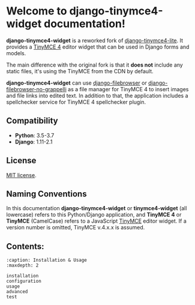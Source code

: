 # Welcome to django-tinymce4-widget documentation!

**django-tinymce4-widget** is a reworked fork of [django-tinymce4-lite](https://github.com/romanvm/django-tinymce4-lite). It provides a [TinyMCE 4](https://www.tinymce.com/) editor widget that can be used in Django forms and models.

The main difference with the original fork is that it **does not** include any static files, it's using the TinyMCE from the CDN by default.

**django-tinymce4-widget** can use [django-filebrowser](https://github.com/sehmaschine/django-filebrowser) or [django-filebrowser-no-grappelli](https://github.com/smacker/django-filebrowser-no-grappelli) as a file manager for TinyMCE 4 to insert images and file links into edited text. In addition to that, the application includes a
spellchecker service for TinyMCE 4 spellchecker plugin.

## Compatibility

-   **Python**: 3.5-3.7
-   **Django**: 1.11-2.1

## License

[MIT license](https://en.wikipedia.org/wiki/MIT_License).

## Naming Conventions

In this documentation **django-tinymce4-widget** or **tinymce4-widget** (all lowercase) refers to this Python/Django application, and **TinyMCE 4** or **TinyMCE** (CamelCase) refers to a JavaScript [TinyMCE](https://www.tinymce.com/) editor widget. If a version number is omitted, TinyMCE v.4.x.x is assumed.

## Contents:

```{toctree}
:caption: Installation & Usage
:maxdepth: 2

installation
configuration
usage
advanced
test
```
